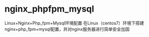 # nginx_phpfpm_mysql
Linux+Nginx+Php_fpm+Mysql环境配置
在Linux（centos7）环境下搭建nginx+php_fpm+mysql配置，并对nginx服务器进行简单安全加固

